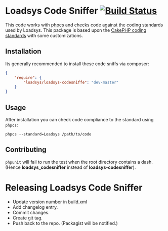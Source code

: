 Loadsys Code Sniffer [![Build Status](https://travis-ci.org/loadsys/loadsys_codesniffer.png?branch=master)](http://travis-ci.org/loadsys/loadsys_codesniffer)
====================

This code works with [phpcs](http://pear.php.net/manual/en/package.php.php-codesniffer.php)
and checks code against the coding standards used by Loadsys. This package is based upon the
[CakePHP coding standards](https://github.com/cakephp/cakephp-codesniffer) with some customizations.

Installation
------------

Its generally recommended to install these code sniffs via composer:

```json
{
	"require": {
		"loadsys/loadsys-codesniffe": "dev-master"
	}
}
```



Usage
-----

After installation you can check code compliance to the standard using
`phpcs`:

	phpcs --standard=Loadsys /path/to/code

Contributing
------------

`phpunit` will fail to run the test when the root directory contains a dash. (Hence **loadsys_codesniffer** instead of **loadsys-codesniffer**).

Releasing Loadsys Code Sniffer
==============================

* Update version number in build.xml
* Add changelog entry.
* Commit changes.
* Create git tag.
* Push back to the repo. (Packagist will be notified.)
